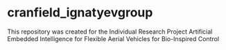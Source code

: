 # cranfield_ignatyevgroup

This repository was created for the Individual Research Project
Artificial Embedded Intelligence for Flexible Aerial Vehicles for Bio-Inspired Control
